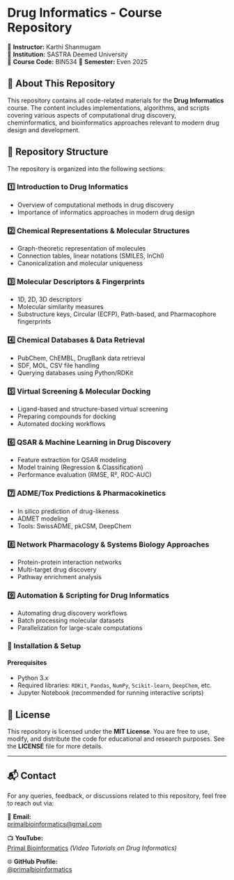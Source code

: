 # **Drug Informatics - Course Repository**
📌 **Instructor:** Karthi Shanmugam  
📌 **Institution:** SASTRA Deemed University  
📌 **Course Code:** BIN534
📌 **Semester:** Even 2025  

## **📖 About This Repository**
This repository contains all code-related materials for the **Drug Informatics** course. The content includes implementations, algorithms, and scripts covering various aspects of computational drug discovery, cheminformatics, and bioinformatics approaches relevant to modern drug design and development.

## **📂 Repository Structure**
The repository is organized into the following sections:

### **1️⃣ Introduction to Drug Informatics**
- Overview of computational methods in drug discovery  
- Importance of informatics approaches in modern drug design  

### **2️⃣ Chemical Representations & Molecular Structures**
- Graph-theoretic representation of molecules  
- Connection tables, linear notations (SMILES, InChI)  
- Canonicalization and molecular uniqueness  

### **3️⃣ Molecular Descriptors & Fingerprints**
- 1D, 2D, 3D descriptors  
- Molecular similarity measures  
- Substructure keys, Circular (ECFP), Path-based, and Pharmacophore fingerprints  

### **4️⃣ Chemical Databases & Data Retrieval**
- PubChem, ChEMBL, DrugBank data retrieval  
- SDF, MOL, CSV file handling  
- Querying databases using Python/RDKit  

### **5️⃣ Virtual Screening & Molecular Docking**
- Ligand-based and structure-based virtual screening  
- Preparing compounds for docking  
- Automated docking workflows  

### **6️⃣ QSAR & Machine Learning in Drug Discovery**
- Feature extraction for QSAR modeling  
- Model training (Regression & Classification)  
- Performance evaluation (RMSE, R², ROC-AUC)  

### **7️⃣ ADME/Tox Predictions & Pharmacokinetics**
- In silico prediction of drug-likeness  
- ADMET modeling  
- Tools: SwissADME, pkCSM, DeepChem  

### **8️⃣ Network Pharmacology & Systems Biology Approaches**
- Protein-protein interaction networks  
- Multi-target drug discovery  
- Pathway enrichment analysis  

### **9️⃣ Automation & Scripting for Drug Informatics**
- Automating drug discovery workflows  
- Batch processing molecular datasets  
- Parallelization for large-scale computations  

### **🔧 Installation & Setup**
#### **Prerequisites**
- Python 3.x  
- Required libraries: `RDKit`, `Pandas`, `NumPy`, `Scikit-learn`, `DeepChem`, etc.  
- Jupyter Notebook (recommended for running interactive scripts)  

## 📜 License

This repository is licensed under the **MIT License**. You are free to use, modify, and distribute the code for educational and research purposes. See the **LICENSE** file for more details.

---

## 📬 Contact

For any queries, feedback, or discussions related to this repository, feel free to reach out via:  

📧 **Email:**  
[primalbioinformatics@gmail.com](mailto:primalbioinformatics@gmail.com)  

📺 **YouTube:**  
[Primal Bioinformatics](https://www.youtube.com/PrimalBioinformatics) *(Video Tutorials on Drug Informatics)*  

🌐 **GitHub Profile:**  
[@primalbioinformatics](https://github.com/primalbioinformatics)  
